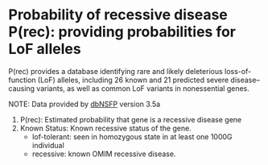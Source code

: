 # Probability of recessive disease P(rec): providing probabilities for LoF alleles
P(rec) provides a database identifying rare and likely deleterious loss-of-function (LoF) alleles, including 26 known and 21 predicted severe disease–causing variants, as well as common LoF variants in nonessential genes. 

NOTE: Data provided by [dbNSFP](https://sites.google.com/site/jpopgen/dbNSFP) version 3.5a

1. P(rec): Estimated probability that gene is a recessive disease gene
2. Known Status: Known recessive status of the gene. 
    * lof-tolerant: seen in homozygous state in at least one 1000G individual
    * recessive: known OMIM recessive disease.